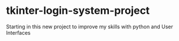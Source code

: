 # tkinter-login-system-project
Starting in this new project to improve my skills with python and User Interfaces
